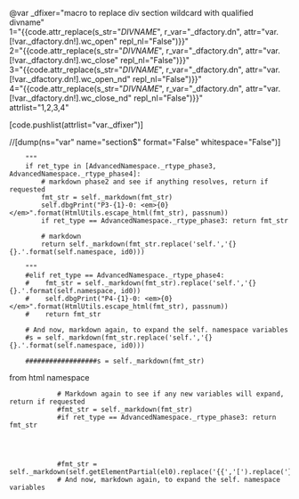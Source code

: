 @var _dfixer="macro to replace div section wildcard with qualified divname"\
      1="{{code.attr_replace(s_str=\"$DIVNAME$\", r_var=\"_dfactory.dn\", attr=\"var.[!var._dfactory.dn!].wc_open\" repl_nl=\"False\")}}"\
      2="{{code.attr_replace(s_str=\"$DIVNAME$\", r_var=\"_dfactory.dn\", attr=\"var.[!var._dfactory.dn!].wc_close\" repl_nl=\"False\")}}"\
      3="{{code.attr_replace(s_str=\"$DIVNAME$\", r_var=\"_dfactory.dn\", attr=\"var.[!var._dfactory.dn!].wc_open_nd\" repl_nl=\"False\")}}"\
      4="{{code.attr_replace(s_str=\"$DIVNAME$\", r_var=\"_dfactory.dn\", attr=\"var.[!var._dfactory.dn!].wc_close_nd\" repl_nl=\"False\")}}"\
      attrlist="1,2,3,4"

[code.pushlist(attrlist="var._dfixer")]


//[dump(ns="var" name="section$" format="False" whitespace="False")]

        """
        if ret_type in [AdvancedNamespace._rtype_phase3, AdvancedNamespace._rtype_phase4]:
            # markdown phase2 and see if anything resolves, return if requested
            fmt_str = self._markdown(fmt_str)
            self.dbgPrint("P3-{1}-0: <em>{0}</em>".format(HtmlUtils.escape_html(fmt_str), passnum))
            if ret_type == AdvancedNamespace._rtype_phase3: return fmt_str

            # markdown 
            return self._markdown(fmt_str.replace('self.','{}{}.'.format(self.namespace, id0)))

        """
        #elif ret_type == AdvancedNamespace._rtype_phase4:
        #    fmt_str = self._markdown(fmt_str).replace('self.','{}{}.'.format(self.namespace, id0))
        #    self.dbgPrint("P4-{1}-0: <em>{0}</em>".format(HtmlUtils.escape_html(fmt_str), passnum))
        #    return fmt_str

        # And now, markdown again, to expand the self. namespace variables
        #s = self._markdown(fmt_str.replace('self.','{}{}.'.format(self.namespace, id0)))

        ##################s = self._markdown(fmt_str)



from html namespace

                # Markdown again to see if any new variables will expand, return if requested
                #fmt_str = self._markdown(fmt_str)
                #if ret_type == AdvancedNamespace._rtype_phase3: return fmt_str




                #fmt_str = self._markdown(self.getElementPartial(el0).replace('{{','[').replace('}}',']'))
                # And now, markdown again, to expand the self. namespace variables
